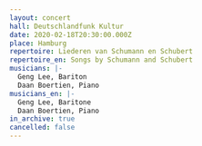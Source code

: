 ```yaml
---
layout: concert
hall: Deutschlandfunk Kultur
date: 2020-02-18T20:30:00.000Z
place: Hamburg
repertoire: Liederen van Schumann en Schubert
repertoire_en: Songs by Schumann and Schubert
musicians: |-
  Geng Lee, Bariton
  Daan Boertien, Piano
musicians_en: |-
  Geng Lee, Baritone
  Daan Boertien, Piano
in_archive: true
cancelled: false
---
```

